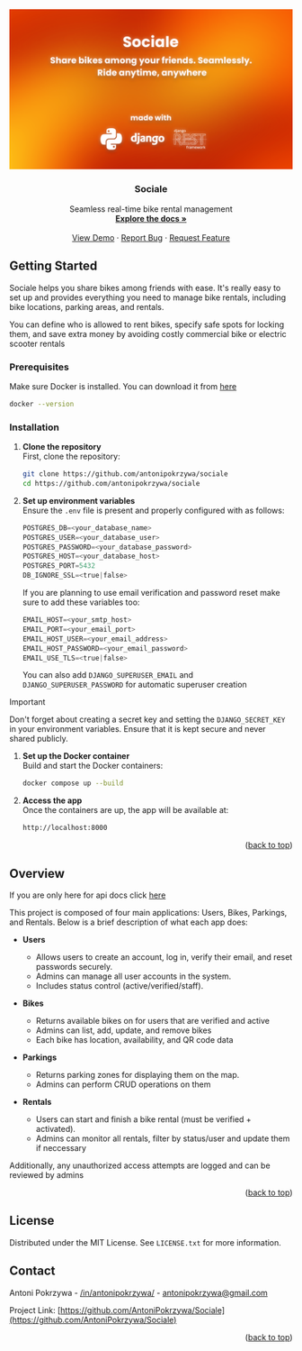 <img  src=".github/assets/sociale-backend.png">
<h3  id="readme-top" align="center">Sociale</h3>
<p align="center">
    Seamless real-time bike rental management
    <br />
    <a href="https://github.com/AntoniPokrzywa/Sociale/tree/main/docs"><strong>Explore the docs »</strong></a>
    <br />
    <br />
    <a href="https://sociale.apokrzywa.tech/bikes/">View Demo</a>
    ·
    <a href="https://github.com/AntoniPokrzywa/Sociale/issues/new?labels=bug&template=bug-report---.md">Report Bug</a>
    ·
    <a href="https://github.com/AntoniPokrzywa/Sociale/issues/new?labels=enhancement&template=feature-request---.md">Request Feature</a>
  </p>
  
  
<!-- GETTING STARTED -->
## Getting Started

Sociale helps you share bikes among friends with ease. It's really easy to set up and provides everything you need to manage bike rentals, including bike locations, parking areas, and rentals.

You can define who is allowed to rent bikes, specify safe spots for locking them, and save extra money by avoiding costly commercial bike or electric scooter rentals

### Prerequisites

Make sure Docker is installed. You can download it from [here](https://www.docker.com/get-started)
```sh
docker --version
```

### Installation

1. **Clone the repository**  
   First, clone the repository:
   ```bash
   git clone https://github.com/antonipokrzywa/sociale
   cd https://github.com/antonipokrzywa/sociale

2. **Set up environment variables**  
   Ensure the `.env` file is present and properly configured with as follows:
    ```python
    POSTGRES_DB=<your_database_name>
    POSTGRES_USER=<your_database_user>
    POSTGRES_PASSWORD=<your_database_password>
    POSTGRES_HOST=<your_database_host>         
    POSTGRES_PORT=5432
    DB_IGNORE_SSL=<true|false>
    ```
    If you are planning to use email verification and password reset make sure to add these variables too:
    ```python
    EMAIL_HOST=<your_smtp_host>                
    EMAIL_PORT=<your_email_port>
    EMAIL_HOST_USER=<your_email_address>
    EMAIL_HOST_PASSWORD=<your_email_password>
    EMAIL_USE_TLS=<true|false> 
    ```
   You can also add `DJANGO_SUPERUSER_EMAIL` and `DJANGO_SUPERUSER_PASSWORD` for automatic superuser creation

> [!IMPORTANT]  
> Don't forget about creating a secret key and setting the `DJANGO_SECRET_KEY` in your environment variables.  Ensure that it is kept secure and never shared publicly.



1. **Set up the Docker container**  
   Build and start the Docker containers:
   ```bash
   docker compose up --build
   ```

2. **Access the app**  
   Once the containers are up, the app will be available at:
   ```bash
   http://localhost:8000
   ```

<p align="right">(<a href="#readme-top">back to top</a>)</p>

## Overview

If you are only here  for api docs click <a href="./docs/api_reference.md"> here </a>

This project is composed of four main applications: Users, Bikes, Parkings, and Rentals. Below is a brief description of what each app does:


- **Users**
  - Allows users to create an account, log in, verify their email, and reset passwords securely.
  - Admins can manage all user accounts in the system.
  - Includes status control (active/verified/staff).

- **Bikes**
  - Returns available bikes on  for users that are verified and active
  - Admins can list, add, update, and remove bikes
  - Each bike has location, availability, and QR code data

- **Parkings**
  - Returns parking zones for displaying them on the map.
  - Admins can perform CRUD operations on them

- **Rentals**
  - Users can start and finish a bike rental (must be verified + activated).
  - Admins can monitor all rentals, filter by status/user and update them if neccessary

Additionally, any unauthorized access attempts are logged and can be reviewed by admins


<p align="right">(<a href="#readme-top">back to top</a>)</p>


## License

Distributed under the MIT License. See `LICENSE.txt` for more information.



<!-- CONTACT -->
## Contact

Antoni Pokrzywa - [/in/antonipokrzywa/](https://www.linkedin.com/in/antonipokrzywa/) - antonipokrzywa@gmail.com

Project Link: [https://github.com/AntoniPokrzywa/Sociale](https://github.com/AntoniPokrzywa/Sociale)

<p align="right">(<a href="#readme-top">back to top</a>)</p>
